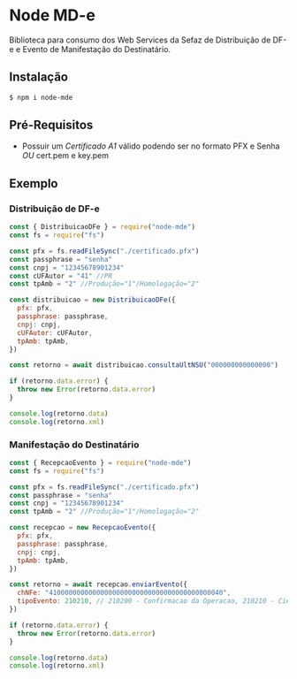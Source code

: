 # Node MD-e

Biblioteca para consumo dos Web Services da Sefaz de Distribuição de DF-e e Evento de Manifestação do Destinatário.

## Instalação

```sh
$ npm i node-mde
```

## Pré-Requisitos

- Possuir um _Certificado A1_ válido podendo ser no formato PFX e Senha _OU_ cert.pem e key.pem

## Exemplo

### Distribuição de DF-e

```js
const { DistribuicaoDFe } = require("node-mde")
const fs = require("fs")

const pfx = fs.readFileSync("./certificado.pfx")
const passphrase = "senha"
const cnpj = "12345678901234"
const cUFAutor = "41" //PR
const tpAmb = "2" //Produção="1"/Homologação="2"

const distribuicao = new DistribuicaoDFe({
  pfx: pfx,
  passphrase: passphrase,
  cnpj: cnpj,
  cUFAutor: cUFAutor,
  tpAmb: tpAmb,
})

const retorno = await distribuicao.consultaUltNSU("000000000000000")

if (retorno.data.error) {
  throw new Error(retorno.data.error)
}

console.log(retorno.data)
console.log(retorno.xml)
```

### Manifestação do Destinatário

```js
const { RecepcaoEvento } = require("node-mde")
const fs = require("fs")

const pfx = fs.readFileSync("./certificado.pfx")
const passphrase = "senha"
const cnpj = "12345678901234"
const tpAmb = "2" //Produção="1"/Homologação="2"

const recepcao = new RecepcaoEvento({
  pfx: pfx,
  passphrase: passphrase,
  cnpj: cnpj,
  tpAmb: tpAmb,
})

const retorno = await recepcao.enviarEvento({
  chNFe: "41000000000000000000000000000000000000000040",
  tipoEvento: 210210, // 210200 - Confirmacao da Operacao, 210210 - Ciencia da Operacao, 210220 - Desconhecimento da Operacao, 210240 - Operacao nao Realizada
})

if (retorno.data.error) {
  throw new Error(retorno.data.error)
}

console.log(retorno.data)
console.log(retorno.xml)
```
